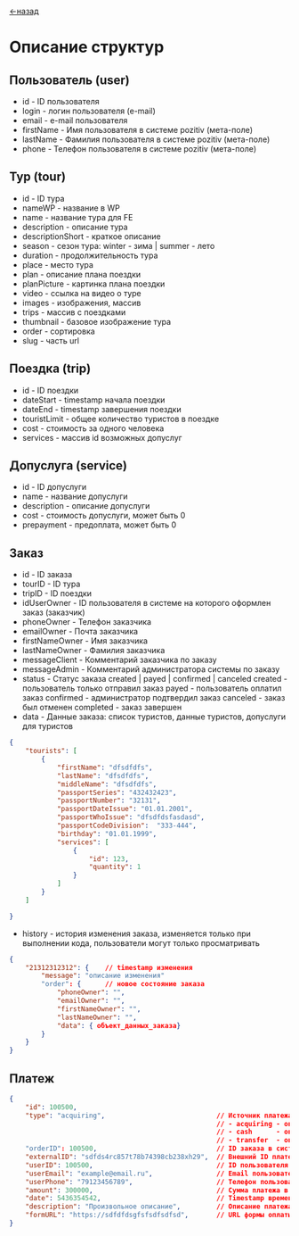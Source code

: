 [<-назад](/README.md)

# Описание структур

## Пользователь (user) 
- id                - ID пользователя
- login             - логин пользователя (e-mail)
- email             - e-mail пользователя
- firstName         - Имя пользователя в системе pozitiv (мета-поле)
- lastName          - Фамилия пользователя в системе pozitiv (мета-поле)
- phone             - Телефон пользователя в системе pozitiv (мета-поле)


## Тур (tour)
- id                - ID тура
- nameWP            - название в WP
- name              - название тура для FE
- description       - описание тура
- descriptionShort  - краткое описание
- season            - сезон тура: winter - зима | summer - лето
- duration          - продолжительность тура
- place             - место тура
- plan              - описание плана поездки
- planPicture       - картинка плана поездки
- video             - ссылка на видео о туре
- images            - изображения, массив
- trips             - массив с поездками
- thumbnail         - базовое изображение тура
- order             - сортировка
- slug              - часть url 


## Поездка (trip)
- id                - ID поездки
- dateStart         - timestamp начала поездки
- dateEnd           - timestamp завершения поездки
- touristLimit      - общее количество туристов в поездке
- cost              - стоимость за одного человека
- services          - массив id возможных допуслуг


## Допуслуга (service)
- id                - ID допуслуги
- name              - название допуслуги
- description       - описание допуслуги
- cost              - стоимость допуслуги, может быть 0
- prepayment        - предоплата, может быть 0


## Заказ <a name="orderStructure"></a>
- id                - ID заказа
- tourID            - ID тура
- tripID            - ID поездки
- idUserOwner       - ID пользователя в системе на которого оформлен заказ (заказчик)
- phoneOwner        - Телефон заказчика
- emailOwner        - Почта заказчика
- firstNameOwner    - Имя заказчика
- lastNameOwner     - Фамилия заказчика
- messageClient     - Комментарий заказчика по заказу
- messageAdmin      - Комментарий администратора системы по заказу
- status            - Статус заказа created | payed | confirmed | canceled
                        created     - пользователь только отправил заказ
                        payed       - пользователь оплатил заказ
                        confirmed   - администратор подтвердил заказ
                        canceled    - заказ был отменен
                        completed   - заказ завершен
- data              - Данные заказа: список туристов, данные туристов, допуслуги для туристов
```JSON
{
    "tourists": [
        {
            "firstName": "dfsdfdfs",
            "lastName": "dfsdfdfs",
            "middleName": "dfsdfdfs",
            "passportSeries": "432432423",
            "passportNumber": "32131",
            "passportDateIssue": "01.01.2001",
            "passportWhoIssue": "dfsdfdsfasdasd",
            "passportCodeDivision":  "333-444",
            "birthday": "01.01.1999",
            "services": [
                {
                    "id": 123,
                    "quantity": 1
                }
            ]
        }
    ]

}
```
- history           - история изменения заказа, изменяется только при выполнении кода, пользователи могут только просматривать
```JSON
{
    "21312312312": {    // timestamp изменения
        "message": "описание изменения"
        "order": {      // новое состояние заказа
            "phoneOwner": "",
            "emailOwner": "",
            "firstNameOwner": "",
            "lastNameOwner": "",
            "data": { объект_данных_заказа}
        }
    }
}
```


## Платеж
```JSON
{
    "id": 100500,
    "type": "acquiring",                            // Источник платежа, возможные значения: 
                                                    // - acquiring - оплачено через эквайринг
                                                    // - cash      - оплачено наличными
                                                    // - transfer  - оплачено переводом на карту
    "orderID": 100500,                              // ID заказа в системе к которому относится платеж
    "externalID": "sdfds4rc857t78b74398cb238xh29",  // Внешний ID платежа, ID платежа в банке, используется только если платеж выполнен через эквайринг
    "userID": 100500,                               // ID пользователя в системе
    "userEmail": "example@email.ru",                // Email пользователя осуществившего платеж
    "userPhone": "79123456789",                     // Телефон пользователя осуществившего платеж
    "amount": 300000,                               // Сумма платежа в копейках
    "date": 5436354542,                             // Timestamp времени платежа
    "description": "Произвольное описание",         // Описание платежа задаваемое оператором системы
    "formURL": "https://sdfdfdsgfsfsdfsdfsd",       // URL формы оплаты, используется только для платежей через эквайринг
}